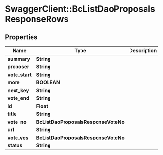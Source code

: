 # SwaggerClient::BcListDaoProposalsResponseRows

## Properties
Name | Type | Description | Notes
------------ | ------------- | ------------- | -------------
**summary** | **String** |  | [optional] 
**proposer** | **String** |  | [optional] 
**vote_start** | **String** |  | [optional] 
**more** | **BOOLEAN** |  | [optional] 
**next_key** | **String** |  | [optional] 
**vote_end** | **String** |  | [optional] 
**id** | **Float** |  | [optional] 
**title** | **String** |  | [optional] 
**vote_no** | [**BcListDaoProposalsResponseVoteNo**](BcListDaoProposalsResponseVoteNo.md) |  | [optional] 
**url** | **String** |  | [optional] 
**vote_yes** | [**BcListDaoProposalsResponseVoteNo**](BcListDaoProposalsResponseVoteNo.md) |  | [optional] 
**status** | **String** |  | [optional] 


